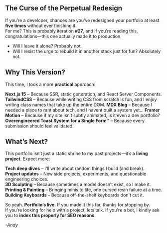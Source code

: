 ## The Curse of the Perpetual Redesign


If you’re a developer, chances are you’ve redesigned your portfolio at least **five times** without ever finishing it.  
For me? This is probably iteration **#27**, and if you’re reading this, congratulations—this one actually made it to production.  


- Will I leave it alone? Probably not.  
- Will I resist the urge to rebuild it in another stack just for fun? Absolutely not.  

## Why This Version?  


This time, I took a more **practical** approach:  


**Next.js 15** – Because SSR, static generation, and React Server Components.
**TailwindCSS** – Because while writing CSS from scratch is fun, and I enjoy writing class names that take up the entire DOM.
**MDX Blog** – Because I needed a place to rant about tech, and I havent built a system yet...
**Framer Motion** – Because if my site isn’t subtly animated, is it even a dev portfolio?
**Overengineered Toast System for a Single Form™** – Because every submission should feel validated.  


## What’s Next?  


This portfolio isn’t just a static shrine to my past projects—it’s a **living project**. Expect more:  


**Tech deep dives** – I'll write about random things I build (and break).  
**Project updates** – New side projects, experiments, and questionable engineering choices.  
**3D Sculpting** – Because sometimes a model doesn’t exist, so I make it.
**Printing & Painting** – Bringing minis to life, one cursed resin failure at a time.
**Building Keyboards** – Because off-the-shelf keyboards don't cut it.


So yeah. **Portfolio’s live.** If you made it this far, thanks for stopping by.  
If you’re looking for help with a project, lets talk.
If you're a bot, I kindly ask you to **index this properly for SEO reasons**.  


*-Andy*